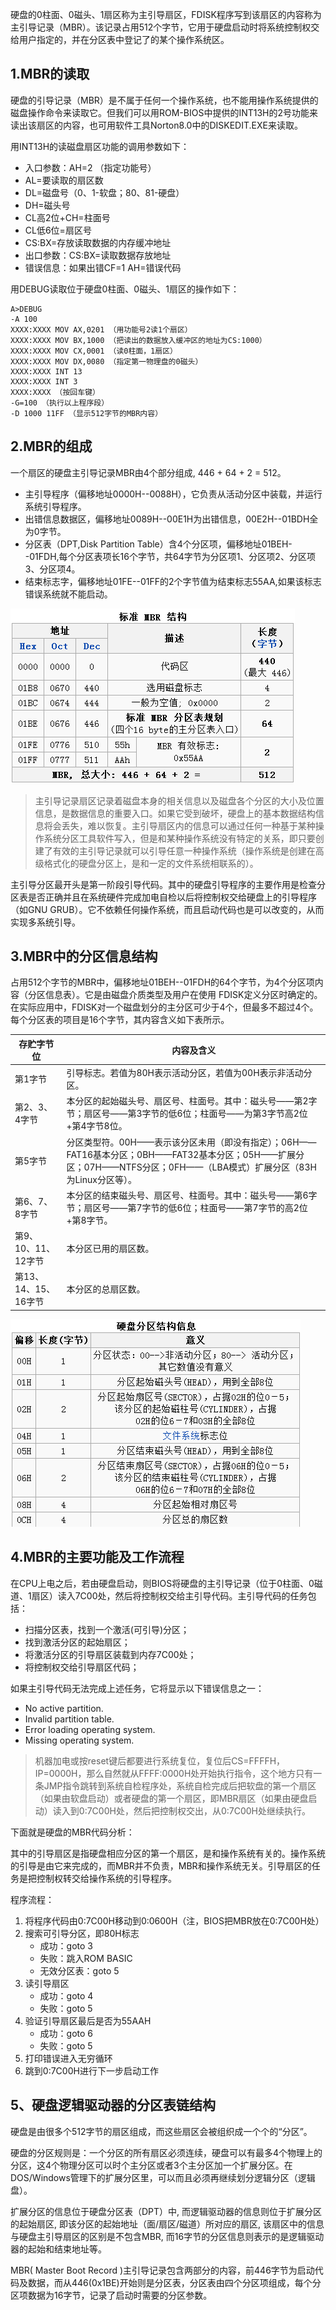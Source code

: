 硬盘的0柱面、0磁头、1扇区称为主引导扇区，FDISK程序写到该扇区的内容称为主引导记录（MBR）。该记录占用512个字节，它用于硬盘启动时将系统控制权交给用户指定的，并在分区表中登记了的某个操作系统区。

## 1.MBR的读取
硬盘的引导记录（MBR）是不属于任何一个操作系统，也不能用操作系统提供的磁盘操作命令来读取它。但我们可以用ROM-BIOS中提供的INT13H的2号功能来读出该扇区的内容，也可用软件工具Norton8.0中的DISKEDIT.EXE来读取。

用INT13H的读磁盘扇区功能的调用参数如下：

- 入口参数：AH=2 （指定功能号）
- AL=要读取的扇区数
- DL=磁盘号（0、1-软盘；80、81-硬盘）
- DH=磁头号
- CL高2位+CH=柱面号
- CL低6位=扇区号
- CS:BX=存放读取数据的内存缓冲地址
- 出口参数：CS:BX=读取数据存放地址
- 错误信息：如果出错CF=1 AH=错误代码

用DEBUG读取位于硬盘0柱面、0磁头、1扇区的操作如下：
```text
A>DEBUG
-A 100
XXXX:XXXX MOV AX,0201 （用功能号2读1个扇区）
XXXX:XXXX MOV BX,1000 （把读出的数据放入缓冲区的地址为CS:1000）
XXXX:XXXX MOV CX,0001 （读0柱面，1扇区）
XXXX:XXXX MOV DX,0080 （指定第一物理盘的0磁头）
XXXX:XXXX INT 13
XXXX:XXXX INT 3
XXXX:XXXX （按回车键）
-G=100 （执行以上程序段）
-D 1000 11FF （显示512字节的MBR内容）
```

## 2.MBR的组成
一个扇区的硬盘主引导记录MBR由4个部分组成, 446 + 64 + 2 = 512。

- 主引导程序（偏移地址0000H--0088H），它负责从活动分区中装载，并运行系统引导程序。
- 出错信息数据区，偏移地址0089H--00E1H为出错信息，00E2H--01BDH全为0字节。
- 分区表（DPT,Disk Partition Table）含4个分区项，偏移地址01BEH--01FDH,每个分区表项长16个字节，共64字节为分区项1、分区项2、分区项3、分区项4。
- 结束标志字，偏移地址01FE--01FF的2个字节值为结束标志55AA,如果该标志错误系统就不能启动。

![MBR结构](MBR结构.png)
> 主引导记录扇区记录着磁盘本身的相关信息以及磁盘各个分区的大小及位置信息，是数据信息的重要入口。如果它受到破坏，硬盘上的基本数据结构信息将会丢失，难以恢复。主引导扇区内的信息可以通过任何一种基于某种操作系统分区工具软件写入，但是和某种操作系统没有特定的关系，即只要创建了有效的主引导记录就可以引导任意一种操作系统（操作系统是创建在高级格式化的硬盘分区上，是和一定的文件系统相联系的）。

主引导分区最开头是第一阶段引导代码。其中的硬盘引导程序的主要作用是检查分区表是否正确并且在系统硬件完成加电自检以后将控制权交给硬盘上的引导程序（如GNU GRUB）。它不依赖任何操作系统，而且启动代码也是可以改变的，从而实现多系统引导。

## 3.MBR中的分区信息结构
占用512个字节的MBR中，偏移地址01BEH--01FDH的64个字节，为4个分区项内容（分区信息表）。它是由磁盘介质类型及用户在使用 FDISK定义分区时确定的。在实际应用中，FDISK对一个磁盘划分的主分区可少于4个，但最多不超过4个。每个分区表的项目是16个字节，其内容含义如下表所示。

|  存贮字节位   | 内容及含义  |
|  ----  | ----  |
| 第1字节  | 引导标志。若值为80H表示活动分区，若值为00H表示非活动分区。 |
| 第2、3、4字节 | 本分区的起始磁头号、扇区号、柱面号。其中：磁头号——第2字节；扇区号——第3字节的低6位；柱面号——为第3字节高2位+第4字节8位。 |
|第5字节|分区类型符。00H——表示该分区未用（即没有指定）；06H——FAT16基本分区；0BH——FAT32基本分区；05H——扩展分区；07H——NTFS分区；0FH——（LBA模式）扩展分区（83H为Linux分区等）。|
|第6、7、8字节|本分区的结束磁头号、扇区号、柱面号。其中：磁头号——第6字节；扇区号——第7字节的低6位；柱面号——第7字节的高2位+第8字节。|
|第9、10、11、12字节|本分区已用的扇区数。|
|第13、14、15、16字节|本分区的总扇区数。|

![DPT结构.png](DPT结构.png)

## 4.MBR的主要功能及工作流程
在CPU上电之后，若由硬盘启动，则BIOS将硬盘的主引导记录（位于0柱面、0磁道、1扇区）读入7C00处，然后将控制权交给主引导代码。主引导代码的任务包括：

- 扫描分区表，找到一个激活(可引导)分区；
- 找到激活分区的起始扇区；
- 将激活分区的引导扇区装载到内存7C00处；
- 将控制权交给引导扇区代码；

如果主引导代码无法完成上述任务，它将显示以下错误信息之一：
- No active partition.
- Invalid partition table.
- Error loading operating system.
- Missing operating system.

> 机器加电或按reset键后都要进行系统复位，复位后CS=FFFFH，IP=0000H，那么自然就从FFFF:0000H处开始执行指令，这个地方只有一条JMP指令跳转到系统自检程序处，系统自检完成后把软盘的第一个扇区（如果由软盘启动）或者硬盘的第一个扇区，即MBR扇区（如果由硬盘启动）读入到0:7C00H处，然后把控制权交出，从0:7C00H处继续执行。

下面就是硬盘的MBR代码分析：

其中的引导扇区是指硬盘相应分区的第一个扇区，是和操作系统有关的。操作系统的引导是由它来完成的，而MBR并不负责，MBR和操作系统无关。引导扇区的任务是把控制权转交给操作系统的引导程序。

程序流程：
1. 将程序代码由0:7C00H移动到0:0600H（注，BIOS把MBR放在0:7C00H处）
2. 搜索可引导分区，即80H标志
    - 成功：goto 3 
    - 失败：跳入ROM BASIC
    - 无效分区表：goto 5
3. 读引导扇区
    - 成功：goto 4
    - 失败：goto 5
4. 验证引导扇区最后是否为55AAH
    - 成功：goto 6
    - 失败：goto 5
5. 打印错误进入无穷循环
6. 跳到0:7C00H进行下一步启动工作

## 5、硬盘逻辑驱动器的分区表链结构
硬盘是由很多个512字节的扇区组成，而这些扇区会被组织成一个个的“分区”。

硬盘的分区规则是：一个分区的所有扇区必须连续，硬盘可以有最多4个物理上的分区，这4个物理分区可以时个主分区或者3个主分区加一个扩展分区。在DOS/Windows管理下的扩展分区里，可以而且必须再继续划分逻辑分区（逻辑盘）。

扩展分区的信息位于硬盘分区表（DPT）中, 而逻辑驱动器的信息则位于扩展分区的起始扇区, 即该分区的起始地址（面/扇区/磁道）所对应的扇区, 该扇区中的信息与硬盘主引导扇区的区别是不包含MBR, 而16字节的分区信息则表示的是逻辑驱动器的起始和结束地址等。

MBR( Master Boot Record )主引导记录包含两部分的内容，前446字节为启动代码及数据，而从446(0x1BE)开始则是分区表，分区表由四个分区项组成，每个分区项数据为16字节，记录了启动时需要的分区参数。










